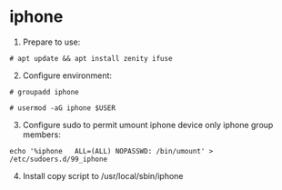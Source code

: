 # iphone
1. Prepare to use:

`# apt update && apt install zenity ifuse`

2. Configure environment:

`# groupadd iphone`

`# usermod -aG iphone $USER`
 
3. Configure sudo to permit umount iphone device only iphone group members:

`echo '%iphone   ALL=(ALL) NOPASSWD: /bin/umount' > /etc/sudoers.d/99_iphone`
	 	
4. Install copy script to /usr/local/sbin/iphone
